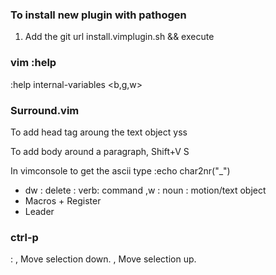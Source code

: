 

### To install new plugin with pathogen

1. Add the git url install.vimplugin.sh && execute


### vim :help

:help internal-variables <b,g,w>

### Surround.vim
To add head tag aroung the text object
yss<head>

To add body around a paragraph, 
Shift+V S<body>

In vimconsole to get the ascii type
:echo char2nr("_")

* dw : delete : verb: command ,w : noun : motion/text object
* Macros + Register
* Leader

### ctrl-p

<c-p> : <ctrl-p>
<c-j>,
    Move selection down.
<c-k>,
 Move selection up.



